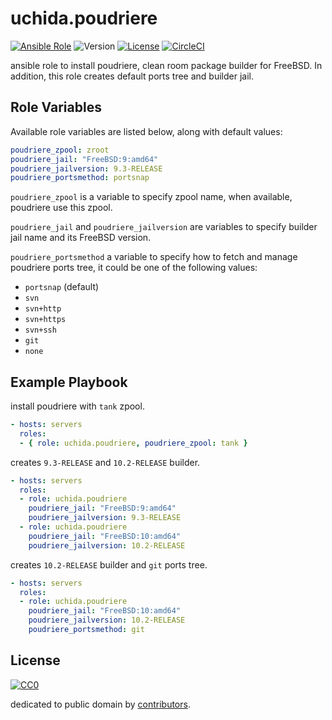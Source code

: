 # uchida.poudriere

[![Ansible Role](https://img.shields.io/ansible/role/5102.svg)](https://galaxy.ansible.com/detail#/role/5102)
![Version](https://img.shields.io/github/tag/uchida/ansible-poudriere-role.svg)
[![License](https://img.shields.io/github/license/uchida/ansible-poudriere-role.svg)](https://tldrlegal.com/license/creative-commons-cc0-1.0-universal)
[![CircleCI](https://img.shields.io/circleci/project/uchida/ansible-poudriere-role.svg)](https://circleci.com/gh/uchida/ansible-poudriere-role)

ansible role to install poudriere, clean room package builder for FreeBSD.
In addition, this role creates default ports tree and builder jail.

## Role Variables

Available role variables are listed below, along with default values:

```yaml
poudriere_zpool: zroot
poudriere_jail: "FreeBSD:9:amd64"
poudriere_jailversion: 9.3-RELEASE
poudriere_portsmethod: portsnap
```

`poudriere_zpool` is a variable to specify zpool name, when available, poudriere use this zpool.

`poudriere_jail` and `poudriere_jailversion` are variables to specify builder jail name and its FreeBSD version.

`poudriere_portsmethod` a variable to specify how to fetch and manage poudriere ports tree, it could be one of the following values:

  - `portsnap` (default)
  - `svn`
  - `svn+http`
  - `svn+https`
  - `svn+ssh`
  - `git`
  - `none`

## Example Playbook

install poudriere with `tank` zpool.
```yaml
- hosts: servers
  roles:
  - { role: uchida.poudriere, poudriere_zpool: tank }
```

creates `9.3-RELEASE` and `10.2-RELEASE` builder.
```yaml
- hosts: servers
  roles:
  - role: uchida.poudriere
    poudriere_jail: "FreeBSD:9:amd64"
    poudriere_jailversion: 9.3-RELEASE
  - role: uchida.poudriere
    poudriere_jail: "FreeBSD:10:amd64"
    poudriere_jailversion: 10.2-RELEASE
```

creates `10.2-RELEASE` builder and `git` ports tree.
```yaml
- hosts: servers
  roles:
  - role: uchida.poudriere
    poudriere_jail: "FreeBSD:10:amd64"
    poudriere_jailversion: 10.2-RELEASE
    poudriere_portsmethod: git
```

## License

[![CC0](http://i.creativecommons.org/p/zero/1.0/88x31.png "CC0")](http://creativecommons.org/publicdomain/zero/1.0/deed)

dedicated to public domain by [contributors](https://github.com/uchida/packer-poudriere/graphs/contributors).
